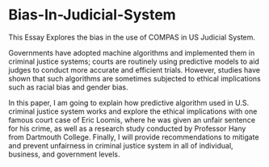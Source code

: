 # Bias-In-Judicial-System


This Essay Explores the bias in the use of COMPAS in US Judicial System.

Governments have adopted machine algorithms and implemented them in criminal justice systems; courts are routinely using predictive models to aid judges to conduct more accurate and efficient trials. However, studies have shown that such algorithms are sometimes subjected to ethical implications such as racial bias and gender bias. 

In this paper, I am going to explain how predictive algorithm used in U.S. criminal justice system works and explore the ethical implications with one famous court case of Eric Loomis, where he was given an unfair sentence for his crime, as well as a research study conducted by Professor Hany from Dartmouth College. Finally, I will provide recommendations to mitigate and prevent unfairness in criminal justice system in all of individual, business, and government levels.
